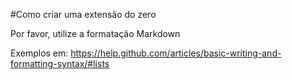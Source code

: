 #Como criar uma extensão do zero

Por favor, utilize a formatação Markdown

Exemplos em:
https://help.github.com/articles/basic-writing-and-formatting-syntax/#lists
